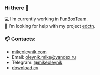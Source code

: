 ### Hi there 👋

:computer: I’m currently working in [FunBoxTeam](https://funbox.ru).  
🔭 I’m looking for help with my project [edctn](https://github.com/mikeoleynik/edctn).

### 📫 Contacts:
- [mikeoleynik.com](https://mikeoleynik.com)
- Email: oleynik.mike@yandex.ru
- Telegram: [@mikeoleynik](https://t.me/mikeoleynik)
- [download cv](https://drive.google.com/file/d/1u5QvTjrEXNswhOLKGVE7uAmh62PnFZH5/view)
